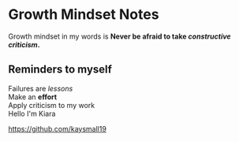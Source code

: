 # Growth Mindset Notes
Growth mindset in my words is **Never be afraid to take _constructive criticism_.**
## Reminders to myself
  Failures are *lessons*<br>
  Make an **effort**<br>
  Apply criticism to my work<br>
  Hello I'm Kiara
  
https://github.com/kaysmall19

